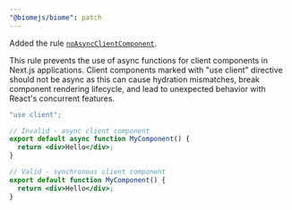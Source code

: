 ```yaml
---
"@biomejs/biome": patch
---
```


Added the rule [`noAsyncClientComponent`](https://biomejs.dev/linter/rules/no-async-client-component/).

This rule prevents the use of async functions for client components in Next.js applications. Client components marked with "use client" directive should not be async as this can cause hydration mismatches, break component rendering lifecycle, and lead to unexpected behavior with React's concurrent features.

```jsx
"use client";

// Invalid - async client component
export default async function MyComponent() {
  return <div>Hello</div>;
}

// Valid - synchronous client component
export default function MyComponent() {
  return <div>Hello</div>;
}
```

